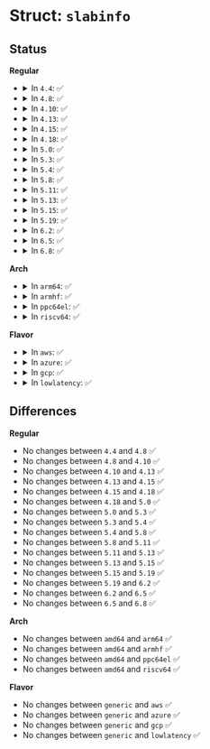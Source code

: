 # Struct: <code>slabinfo</code>

## Status
<b>Regular</b>
<ul>
<li>
<details>
<summary>In <code>4.4</code>: ✅</summary>

```c
struct slabinfo {
    long unsigned int active_objs;
    long unsigned int num_objs;
    long unsigned int active_slabs;
    long unsigned int num_slabs;
    long unsigned int shared_avail;
    unsigned int limit;
    unsigned int batchcount;
    unsigned int shared;
    unsigned int objects_per_slab;
    unsigned int cache_order;
};
```
</details>
</li>
<li>
<details>
<summary>In <code>4.8</code>: ✅</summary>

```c
struct slabinfo {
    long unsigned int active_objs;
    long unsigned int num_objs;
    long unsigned int active_slabs;
    long unsigned int num_slabs;
    long unsigned int shared_avail;
    unsigned int limit;
    unsigned int batchcount;
    unsigned int shared;
    unsigned int objects_per_slab;
    unsigned int cache_order;
};
```
</details>
</li>
<li>
<details>
<summary>In <code>4.10</code>: ✅</summary>

```c
struct slabinfo {
    long unsigned int active_objs;
    long unsigned int num_objs;
    long unsigned int active_slabs;
    long unsigned int num_slabs;
    long unsigned int shared_avail;
    unsigned int limit;
    unsigned int batchcount;
    unsigned int shared;
    unsigned int objects_per_slab;
    unsigned int cache_order;
};
```
</details>
</li>
<li>
<details>
<summary>In <code>4.13</code>: ✅</summary>

```c
struct slabinfo {
    long unsigned int active_objs;
    long unsigned int num_objs;
    long unsigned int active_slabs;
    long unsigned int num_slabs;
    long unsigned int shared_avail;
    unsigned int limit;
    unsigned int batchcount;
    unsigned int shared;
    unsigned int objects_per_slab;
    unsigned int cache_order;
};
```
</details>
</li>
<li>
<details>
<summary>In <code>4.15</code>: ✅</summary>

```c
struct slabinfo {
    long unsigned int active_objs;
    long unsigned int num_objs;
    long unsigned int active_slabs;
    long unsigned int num_slabs;
    long unsigned int shared_avail;
    unsigned int limit;
    unsigned int batchcount;
    unsigned int shared;
    unsigned int objects_per_slab;
    unsigned int cache_order;
};
```
</details>
</li>
<li>
<details>
<summary>In <code>4.18</code>: ✅</summary>

```c
struct slabinfo {
    long unsigned int active_objs;
    long unsigned int num_objs;
    long unsigned int active_slabs;
    long unsigned int num_slabs;
    long unsigned int shared_avail;
    unsigned int limit;
    unsigned int batchcount;
    unsigned int shared;
    unsigned int objects_per_slab;
    unsigned int cache_order;
};
```
</details>
</li>
<li>
<details>
<summary>In <code>5.0</code>: ✅</summary>

```c
struct slabinfo {
    long unsigned int active_objs;
    long unsigned int num_objs;
    long unsigned int active_slabs;
    long unsigned int num_slabs;
    long unsigned int shared_avail;
    unsigned int limit;
    unsigned int batchcount;
    unsigned int shared;
    unsigned int objects_per_slab;
    unsigned int cache_order;
};
```
</details>
</li>
<li>
<details>
<summary>In <code>5.3</code>: ✅</summary>

```c
struct slabinfo {
    long unsigned int active_objs;
    long unsigned int num_objs;
    long unsigned int active_slabs;
    long unsigned int num_slabs;
    long unsigned int shared_avail;
    unsigned int limit;
    unsigned int batchcount;
    unsigned int shared;
    unsigned int objects_per_slab;
    unsigned int cache_order;
};
```
</details>
</li>
<li>
<details>
<summary>In <code>5.4</code>: ✅</summary>

```c
struct slabinfo {
    long unsigned int active_objs;
    long unsigned int num_objs;
    long unsigned int active_slabs;
    long unsigned int num_slabs;
    long unsigned int shared_avail;
    unsigned int limit;
    unsigned int batchcount;
    unsigned int shared;
    unsigned int objects_per_slab;
    unsigned int cache_order;
};
```
</details>
</li>
<li>
<details>
<summary>In <code>5.8</code>: ✅</summary>

```c
struct slabinfo {
    long unsigned int active_objs;
    long unsigned int num_objs;
    long unsigned int active_slabs;
    long unsigned int num_slabs;
    long unsigned int shared_avail;
    unsigned int limit;
    unsigned int batchcount;
    unsigned int shared;
    unsigned int objects_per_slab;
    unsigned int cache_order;
};
```
</details>
</li>
<li>
<details>
<summary>In <code>5.11</code>: ✅</summary>

```c
struct slabinfo {
    long unsigned int active_objs;
    long unsigned int num_objs;
    long unsigned int active_slabs;
    long unsigned int num_slabs;
    long unsigned int shared_avail;
    unsigned int limit;
    unsigned int batchcount;
    unsigned int shared;
    unsigned int objects_per_slab;
    unsigned int cache_order;
};
```
</details>
</li>
<li>
<details>
<summary>In <code>5.13</code>: ✅</summary>

```c
struct slabinfo {
    long unsigned int active_objs;
    long unsigned int num_objs;
    long unsigned int active_slabs;
    long unsigned int num_slabs;
    long unsigned int shared_avail;
    unsigned int limit;
    unsigned int batchcount;
    unsigned int shared;
    unsigned int objects_per_slab;
    unsigned int cache_order;
};
```
</details>
</li>
<li>
<details>
<summary>In <code>5.15</code>: ✅</summary>

```c
struct slabinfo {
    long unsigned int active_objs;
    long unsigned int num_objs;
    long unsigned int active_slabs;
    long unsigned int num_slabs;
    long unsigned int shared_avail;
    unsigned int limit;
    unsigned int batchcount;
    unsigned int shared;
    unsigned int objects_per_slab;
    unsigned int cache_order;
};
```
</details>
</li>
<li>
<details>
<summary>In <code>5.19</code>: ✅</summary>

```c
struct slabinfo {
    long unsigned int active_objs;
    long unsigned int num_objs;
    long unsigned int active_slabs;
    long unsigned int num_slabs;
    long unsigned int shared_avail;
    unsigned int limit;
    unsigned int batchcount;
    unsigned int shared;
    unsigned int objects_per_slab;
    unsigned int cache_order;
};
```
</details>
</li>
<li>
<details>
<summary>In <code>6.2</code>: ✅</summary>

```c
struct slabinfo {
    long unsigned int active_objs;
    long unsigned int num_objs;
    long unsigned int active_slabs;
    long unsigned int num_slabs;
    long unsigned int shared_avail;
    unsigned int limit;
    unsigned int batchcount;
    unsigned int shared;
    unsigned int objects_per_slab;
    unsigned int cache_order;
};
```
</details>
</li>
<li>
<details>
<summary>In <code>6.5</code>: ✅</summary>

```c
struct slabinfo {
    long unsigned int active_objs;
    long unsigned int num_objs;
    long unsigned int active_slabs;
    long unsigned int num_slabs;
    long unsigned int shared_avail;
    unsigned int limit;
    unsigned int batchcount;
    unsigned int shared;
    unsigned int objects_per_slab;
    unsigned int cache_order;
};
```
</details>
</li>
<li>
<details>
<summary>In <code>6.8</code>: ✅</summary>

```c
struct slabinfo {
    long unsigned int active_objs;
    long unsigned int num_objs;
    long unsigned int active_slabs;
    long unsigned int num_slabs;
    long unsigned int shared_avail;
    unsigned int limit;
    unsigned int batchcount;
    unsigned int shared;
    unsigned int objects_per_slab;
    unsigned int cache_order;
};
```
</details>
</li>
</ul>
<b>Arch</b>
<ul>
<li>
<details>
<summary>In <code>arm64</code>: ✅</summary>

```c
struct slabinfo {
    long unsigned int active_objs;
    long unsigned int num_objs;
    long unsigned int active_slabs;
    long unsigned int num_slabs;
    long unsigned int shared_avail;
    unsigned int limit;
    unsigned int batchcount;
    unsigned int shared;
    unsigned int objects_per_slab;
    unsigned int cache_order;
};
```
</details>
</li>
<li>
<details>
<summary>In <code>armhf</code>: ✅</summary>

```c
struct slabinfo {
    long unsigned int active_objs;
    long unsigned int num_objs;
    long unsigned int active_slabs;
    long unsigned int num_slabs;
    long unsigned int shared_avail;
    unsigned int limit;
    unsigned int batchcount;
    unsigned int shared;
    unsigned int objects_per_slab;
    unsigned int cache_order;
};
```
</details>
</li>
<li>
<details>
<summary>In <code>ppc64el</code>: ✅</summary>

```c
struct slabinfo {
    long unsigned int active_objs;
    long unsigned int num_objs;
    long unsigned int active_slabs;
    long unsigned int num_slabs;
    long unsigned int shared_avail;
    unsigned int limit;
    unsigned int batchcount;
    unsigned int shared;
    unsigned int objects_per_slab;
    unsigned int cache_order;
};
```
</details>
</li>
<li>
<details>
<summary>In <code>riscv64</code>: ✅</summary>

```c
struct slabinfo {
    long unsigned int active_objs;
    long unsigned int num_objs;
    long unsigned int active_slabs;
    long unsigned int num_slabs;
    long unsigned int shared_avail;
    unsigned int limit;
    unsigned int batchcount;
    unsigned int shared;
    unsigned int objects_per_slab;
    unsigned int cache_order;
};
```
</details>
</li>
</ul>
<b>Flavor</b>
<ul>
<li>
<details>
<summary>In <code>aws</code>: ✅</summary>

```c
struct slabinfo {
    long unsigned int active_objs;
    long unsigned int num_objs;
    long unsigned int active_slabs;
    long unsigned int num_slabs;
    long unsigned int shared_avail;
    unsigned int limit;
    unsigned int batchcount;
    unsigned int shared;
    unsigned int objects_per_slab;
    unsigned int cache_order;
};
```
</details>
</li>
<li>
<details>
<summary>In <code>azure</code>: ✅</summary>

```c
struct slabinfo {
    long unsigned int active_objs;
    long unsigned int num_objs;
    long unsigned int active_slabs;
    long unsigned int num_slabs;
    long unsigned int shared_avail;
    unsigned int limit;
    unsigned int batchcount;
    unsigned int shared;
    unsigned int objects_per_slab;
    unsigned int cache_order;
};
```
</details>
</li>
<li>
<details>
<summary>In <code>gcp</code>: ✅</summary>

```c
struct slabinfo {
    long unsigned int active_objs;
    long unsigned int num_objs;
    long unsigned int active_slabs;
    long unsigned int num_slabs;
    long unsigned int shared_avail;
    unsigned int limit;
    unsigned int batchcount;
    unsigned int shared;
    unsigned int objects_per_slab;
    unsigned int cache_order;
};
```
</details>
</li>
<li>
<details>
<summary>In <code>lowlatency</code>: ✅</summary>

```c
struct slabinfo {
    long unsigned int active_objs;
    long unsigned int num_objs;
    long unsigned int active_slabs;
    long unsigned int num_slabs;
    long unsigned int shared_avail;
    unsigned int limit;
    unsigned int batchcount;
    unsigned int shared;
    unsigned int objects_per_slab;
    unsigned int cache_order;
};
```
</details>
</li>
</ul>

## Differences
<b>Regular</b>
<ul>
<li>
No changes between <code>4.4</code> and <code>4.8</code> ✅
</li>
<li>
No changes between <code>4.8</code> and <code>4.10</code> ✅
</li>
<li>
No changes between <code>4.10</code> and <code>4.13</code> ✅
</li>
<li>
No changes between <code>4.13</code> and <code>4.15</code> ✅
</li>
<li>
No changes between <code>4.15</code> and <code>4.18</code> ✅
</li>
<li>
No changes between <code>4.18</code> and <code>5.0</code> ✅
</li>
<li>
No changes between <code>5.0</code> and <code>5.3</code> ✅
</li>
<li>
No changes between <code>5.3</code> and <code>5.4</code> ✅
</li>
<li>
No changes between <code>5.4</code> and <code>5.8</code> ✅
</li>
<li>
No changes between <code>5.8</code> and <code>5.11</code> ✅
</li>
<li>
No changes between <code>5.11</code> and <code>5.13</code> ✅
</li>
<li>
No changes between <code>5.13</code> and <code>5.15</code> ✅
</li>
<li>
No changes between <code>5.15</code> and <code>5.19</code> ✅
</li>
<li>
No changes between <code>5.19</code> and <code>6.2</code> ✅
</li>
<li>
No changes between <code>6.2</code> and <code>6.5</code> ✅
</li>
<li>
No changes between <code>6.5</code> and <code>6.8</code> ✅
</li>
</ul>
<b>Arch</b>
<ul>
<li>
No changes between <code>amd64</code> and <code>arm64</code> ✅
</li>
<li>
No changes between <code>amd64</code> and <code>armhf</code> ✅
</li>
<li>
No changes between <code>amd64</code> and <code>ppc64el</code> ✅
</li>
<li>
No changes between <code>amd64</code> and <code>riscv64</code> ✅
</li>
</ul>
<b>Flavor</b>
<ul>
<li>
No changes between <code>generic</code> and <code>aws</code> ✅
</li>
<li>
No changes between <code>generic</code> and <code>azure</code> ✅
</li>
<li>
No changes between <code>generic</code> and <code>gcp</code> ✅
</li>
<li>
No changes between <code>generic</code> and <code>lowlatency</code> ✅
</li>
</ul>
